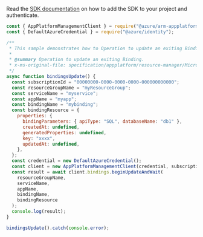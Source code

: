 Read the [SDK documentation](https://github.com/Azure/azure-sdk-for-js/blob/%40azure%2Farm-appplatform_2.0.0/sdk/appplatform/arm-appplatform/README.md) on how to add the SDK to your project and authenticate.

```javascript
const { AppPlatformManagementClient } = require("@azure/arm-appplatform");
const { DefaultAzureCredential } = require("@azure/identity");

/**
 * This sample demonstrates how to Operation to update an exiting Binding.
 *
 * @summary Operation to update an exiting Binding.
 * x-ms-original-file: specification/appplatform/resource-manager/Microsoft.AppPlatform/stable/2022-04-01/examples/Bindings_Update.json
 */
async function bindingsUpdate() {
  const subscriptionId = "00000000-0000-0000-0000-000000000000";
  const resourceGroupName = "myResourceGroup";
  const serviceName = "myservice";
  const appName = "myapp";
  const bindingName = "mybinding";
  const bindingResource = {
    properties: {
      bindingParameters: { apiType: "SQL", databaseName: "db1" },
      createdAt: undefined,
      generatedProperties: undefined,
      key: "xxxx",
      updatedAt: undefined,
    },
  };
  const credential = new DefaultAzureCredential();
  const client = new AppPlatformManagementClient(credential, subscriptionId);
  const result = await client.bindings.beginUpdateAndWait(
    resourceGroupName,
    serviceName,
    appName,
    bindingName,
    bindingResource
  );
  console.log(result);
}

bindingsUpdate().catch(console.error);
```
